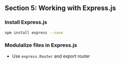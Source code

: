 ## Section 5: Working with Express.js

### Install Express.js
```bash
npm install express --save
```

### Modulalize files in Express.js
- Use `express.Router` and export router
